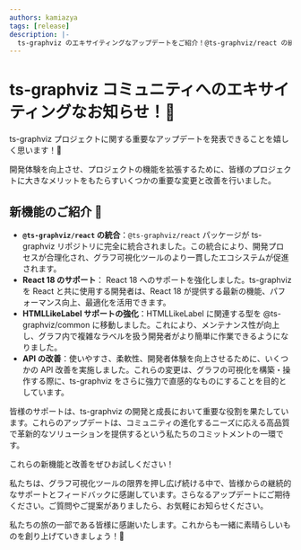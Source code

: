 ```yaml
---
authors: kamiazya
tags: [release]
description: |-
  ts-graphviz のエキサイティングなアップデートをご紹介！@ts-graphviz/react の統合、React 18 のサポート追加、HTMLLikeLabel サポートの強化、API の改善を行いました。これらの変更があなたのグラフ可視化プロジェクトにどのように役立つかをご覧ください。
---
```

# ts-graphviz コミュニティへのエキサイティングなお知らせ！🎉

ts-graphviz プロジェクトに関する重要なアップデートを発表できることを嬉しく思います！🚀

開発体験を向上させ、プロジェクトの機能を拡張するために、皆様のプロジェクトに大きなメリットをもたらすいくつかの重要な変更と改善を行いました。

<!-- truncate -->

## 新機能のご紹介 🌟

- **`@ts-graphviz/react` の統合**：`@ts-graphviz/react` パッケージが ts-graphviz リポジトリに完全に統合されました。この統合により、開発プロセスが合理化され、グラフ可視化ツールのより一貫したエコシステムが促進されます。
- **React 18 のサポート**： React 18 へのサポートを強化しました。ts-graphviz を React と共に使用する開発者は、React 18 が提供する最新の機能、パフォーマンス向上、最適化を活用できます。
- **HTMLLikeLabel サポートの強化**：HTMLLikeLabel に関連する型を @ts-graphviz/common に移動しました。これにより、メンテナンス性が向上し、グラフ内で複雑なラベルを扱う開発者がより簡単に作業できるようになりました。
- **API の改善**：使いやすさ、柔軟性、開発者体験を向上させるために、いくつかの API 改善を実施しました。これらの変更は、グラフの可視化を構築・操作する際に、ts-graphviz をさらに強力で直感的なものにすることを目的としています。

皆様のサポートは、ts-graphviz の開発と成長において重要な役割を果たしています。これらのアップデートは、コミュニティの進化するニーズに応える高品質で革新的なソリューションを提供するという私たちのコミットメントの一環です。

これらの新機能と改善をぜひお試しください！

私たちは、グラフ可視化ツールの限界を押し広げ続ける中で、皆様からの継続的なサポートとフィードバックに感謝しています。さらなるアップデートにご期待ください。ご質問やご提案がありましたら、お気軽にお知らせください。

私たちの旅の一部である皆様に感謝いたします。これからも一緒に素晴らしいものを創り上げていきましょう！🌈
